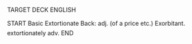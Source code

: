 TARGET DECK
ENGLISH

START
Basic
Extortionate
Back: adj. (of a price etc.) Exorbitant.  extortionately adv.
END
